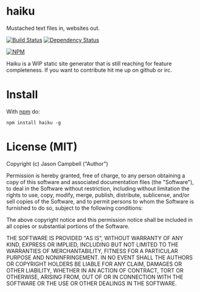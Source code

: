 
# haiku

Mustached text files in, websites out.

[![Build Status](https://travis-ci.org/jxson/haiku.png?branch=master)](https://travis-ci.org/jxson/haiku) [![Dependency Status](https://david-dm.org/jxson/haiku.png)](https://david-dm.org/jxson/haiku)

[![NPM](https://nodei.co/npm/haiku.png)](https://nodei.co/npm/haiku/)

Haiku is a WIP static site generator that is still reaching for feature completeness. If you want to contribute hit me up on github or irc.

# Install

With [npm][npm] do:

    npm install haiku -g

# License (MIT)

Copyright (c) Jason Campbell ("Author")

Permission is hereby granted, free of charge, to any person obtaining a copy of this software and associated documentation files (the "Software"), to deal in the Software without restriction, including without limitation the rights to use, copy, modify, merge, publish, distribute, sublicense, and/or sell copies of the Software, and to permit persons to whom the Software is furnished to do so, subject to the following conditions:

The above copyright notice and this permission notice shall be included in all copies or substantial portions of the Software.

THE SOFTWARE IS PROVIDED "AS IS", WITHOUT WARRANTY OF ANY KIND, EXPRESS OR IMPLIED, INCLUDING BUT NOT LIMITED TO THE WARRANTIES OF MERCHANTABILITY, FITNESS FOR A PARTICULAR PURPOSE AND NONINFRINGEMENT. IN NO EVENT SHALL THE AUTHORS OR COPYRIGHT HOLDERS BE LIABLE FOR ANY CLAIM, DAMAGES OR OTHER LIABILITY, WHETHER IN AN ACTION OF CONTRACT, TORT OR OTHERWISE, ARISING FROM, OUT OF OR IN CONNECTION WITH THE SOFTWARE OR THE USE OR OTHER DEALINGS IN THE SOFTWARE.

[npm]: https://npmjs.org
